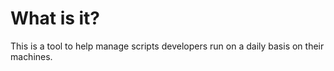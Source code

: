 # What is it?

This is a tool to help manage scripts developers run on a daily basis on their machines.